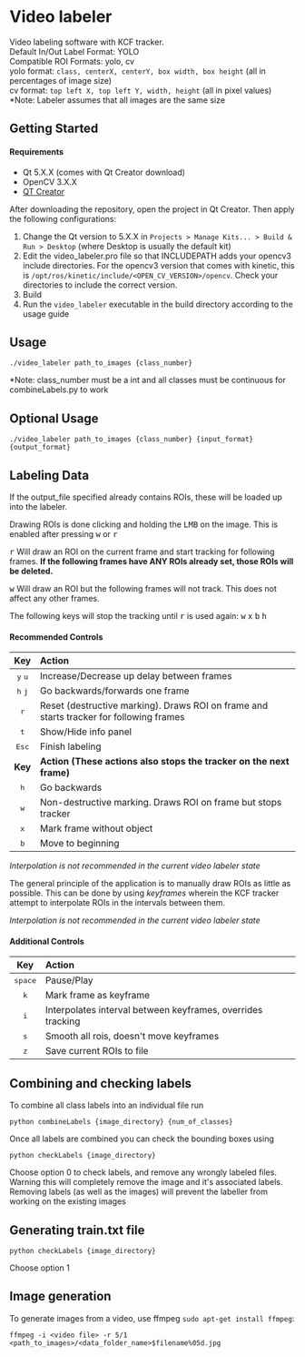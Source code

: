 # Video labeler

Video labeling software with KCF tracker.  
Default In/Out Label Format: YOLO  
Compatible ROI Formats: yolo, cv  
yolo format: `class, centerX, centerY, box width, box height` (all in percentages of image size)  
cv format: `top left X, top left Y, width, height` (all in pixel values)  
*Note: Labeler assumes that all images are the same size

## Getting Started
#### Requirements
* Qt 5.X.X (comes with Qt Creator download)
* OpenCV 3.X.X
* [QT Creator](https://www.qt.io/download)

After downloading the repository, open the project in Qt Creator. Then apply the following configurations:
1. Change the Qt version to 5.X.X in `Projects > Manage Kits... > Build & Run > Desktop` (where Desktop is usually the default kit)
2. Edit the video_labeler.pro file so that INCLUDEPATH adds your opencv3 include directories. For the opencv3 version that comes with kinetic, this is `/opt/ros/kinetic/include/<OPEN_CV_VERSION>/opencv`. Check your directories to include the correct version.
3. Build
4. Run the `video_labeler` executable in the build directory according to the usage guide

## Usage

`./video_labeler path_to_images {class_number}`

*Note: class_number must be a int and all classes must be continuous for combineLabels.py to work

## Optional Usage

`./video_labeler path_to_images {class_number} {input_format} {output_format}`

## Labeling Data

If the output_file specified already contains ROIs, these will be loaded up into the labeler.

Drawing ROIs is done clicking and holding the <kbd>LMB</kbd> on the image. This is enabled after pressing <kbd>w</kbd> or <kbd>r</kbd>

<kbd>r</kbd> Will draw an ROI on the current frame and start tracking for following frames. <b>If the following frames have ANY ROIs already set, those ROIs will be deleted.</b>

<kbd>w</kbd> Will draw an ROI but the following frames will not track. This does not affect any other frames.

The following keys will stop the tracking until <kbd>r</kbd> is used again: <kbd>w</kbd> <kbd>x</kbd> <kbd>b</kbd> <kbd>h</kbd>  
 
#### Recommended Controls
|       Key        |    Action    |
|:----------------:|:-------------|
| <kbd>y</kbd> <kbd>u</kbd>  | Increase/Decrease up delay between frames |
| <kbd>h</kbd> <kbd>j</kbd>    | Go backwards/forwards one frame |
| <kbd>r</kbd>     | Reset (destructive marking). Draws ROI on frame and starts tracker for following frames |
| <kbd>t</kbd>     | Show/Hide info panel |
| <kbd>Esc</kbd>   | Finish labeling |
| <b>Key</b>       | <b>Action (These actions also stops the tracker on the next frame)</b> |
| <kbd>h</kbd>     | Go backwards |
| <kbd>w</kbd>     | Non-destructive marking. Draws ROI on frame but stops tracker |
| <kbd>x</kbd>     | Mark frame without object |
| <kbd>b</kbd>     | Move to beginning |


<i>Interpolation is not recommended in the current video labeler state</i>

The general principle of the application is to manually draw ROIs as little as
possible. This can be done by using _keyframes_ wherein the KCF tracker attempt
to interpolate ROIs in the intervals between them. 

<i>Interpolation is not recommended in the current video labeler state</i>

#### Additional Controls
|       Key        |    Action    |
|:----------------:|:-------------|
| <kbd>space</kbd>             | Pause/Play |
| <kbd>k</kbd>     | Mark frame as keyframe |
| <kbd>i</kbd>     | Interpolates interval between keyframes, overrides tracking |
| <kbd>s</kbd>     | Smooth all rois, doesn't move keyframes |
| <kbd>z</kbd>     | Save current ROIs to file |


## Combining and checking labels

To combine all class labels into an individual file run  

`python combineLabels {image_directory} {num_of_classes}`  

Once all labels are combined you can check the bounding boxes using  

`python checkLabels {image_directory}`  

Choose option 0 to check labels, and remove any wrongly labeled files.  Warning this will completely remove the image and it's associated labels.
Removing labels (as well as the images) will prevent the labeller from working on the existing images

## Generating train.txt file
    
`python checkLabels {image_directory}`  

Choose option 1

## Image generation

To generate images from a video, use ffmpeg `sudo apt-get install ffmpeg`:

`ffmpeg -i <video file> -r 5/1 <path_to_images>/<data_folder_name>$filename%05d.jpg`
